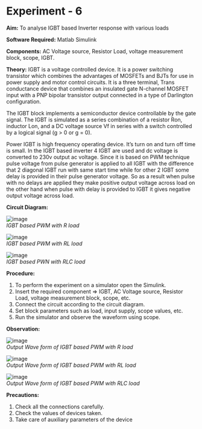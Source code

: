 # Experiment - 6

**Aim:** To analyse IGBT based Inverter response with various loads  

**Software Required:** Matlab Simulink  

**Components:** AC Voltage source, Resistor Load, voltage measurement block, scope, IGBT.   

**Theory:** IGBT is a voltage controlled device. It is a power switching transistor which combines the advantages of MOSFETs and BJTs for use in power supply and motor control circuits.   It is a three terminal, Trans conductance device that combines an insulated gate N-channel MOSFET input with a PNP bipolar transistor output connected in a type of Darlington configuration.    

The IGBT block implements a semiconductor device controllable by the gate signal. The IGBT is simulated as a series combination of a resistor Ron, inductor Lon, and a DC voltage source Vf in series with a switch controlled by a logical signal (g > 0 or g = 0).

Power IGBT is high frequency operating device. It’s turn on and turn off time is small. In the IGBT based inverter 4 IGBT are used and dc voltage is converted to 230v output ac voltage. Since it is based on PWM technique pulse voltage from pulse generator is applied to all IGBT with the difference that 2 diagonal IGBT run with same start time while for other 2 IGBT some delay is provided in their pulse generator voltage. So as a result when pulse with no delays are applied they make positive output voltage across load on the other hand when pulse with delay is provided to IGBT it gives negative output voltage across load.  

**Circuit Diagram:**

![image](https://user-images.githubusercontent.com/43489758/132687870-eddbaff7-6a72-433f-aa54-18eed30b1479.png)  
*IGBT based PWM with R load*  
 
![image](https://user-images.githubusercontent.com/43489758/132687912-50e42478-21eb-4f21-97b8-170035bddea7.png)  
*IGBT based PWM with RL load*  

![image](https://user-images.githubusercontent.com/43489758/132687952-7cb0674a-32c9-48f1-b955-d8e9136f57ff.png)  
*IGBT based PWN with RLC load*  

**Procedure:**

1.	To perform the experiment on a simulator open the Simulink. 
2.	Insert the required component => IGBT, AC Voltage source, Resistor Load, voltage measurement block, scope, etc. 
3.	Connect the circuit according to the circuit diagram. 
4.	Set block parameters such as load, input supply, scope values, etc.
5.	Run the simulator and observe the waveform using scope.


**Observation:**
 
![image](https://user-images.githubusercontent.com/43489758/132687999-47b6fa2e-fbe2-41f1-9f37-c369409d2ab9.png)   
*Output Wave form of IGBT based PWM with R load*

![image](https://user-images.githubusercontent.com/43489758/132688032-aa01a9e2-3ba3-4758-98d4-fdb6a15bc9ad.png)  
*Output Wave form of IGBT based PWM with RL load*  

![image](https://user-images.githubusercontent.com/43489758/132688067-96e686f4-77b4-42f5-ba35-905e983208d9.png)  
*Output Wave form of IGBT based PWM with RLC load*


**Precautions:**
  
1) Check all the connections carefully.
2) Check the values of devices taken.
3) Take care of auxiliary parameters of the device
